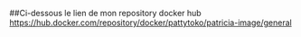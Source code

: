 ##Ci-dessous le lien de mon repository docker hub
https://hub.docker.com/repository/docker/pattytoko/patricia-image/general
